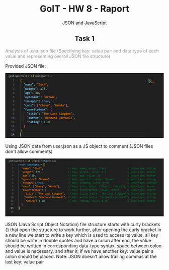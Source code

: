 # <div align="center">GoIT - HW 8 - Raport</div>

<p align="center">JSON and JavaScript</p>

## <div align="center">Task 1</div>

<p style="color:#999997">Analysis of user.json file (Specifying key: value pair and data type of each value and representing overall JSON file structure)</p>

Provided JSON file:

![user.json file](./imageFiles/Code%20I%20HW%208%20I%20Task%201%20AI.png)

Using JSON data from user.json as a JS object to comment (JSON files don't allow comments)

![user.json data commented](./imageFiles/Code%20I%20HW%208%20I%20Task%201%20BI.png)

JSON (Java Script Object Notation) file structure starts with curly brackets {} that open the structure to work further, after opening the curly bracket in a new line we start to write a key which is used to access its value, all key should be write in double quotes and have a colon after end,
the value should be written in corresponding data-type syntax, space between colon and value is necessary, and after it, if we have another key: value pair a colon should be placed.
Note: JSON doesn't allow trailing commas at the last key: value pair
